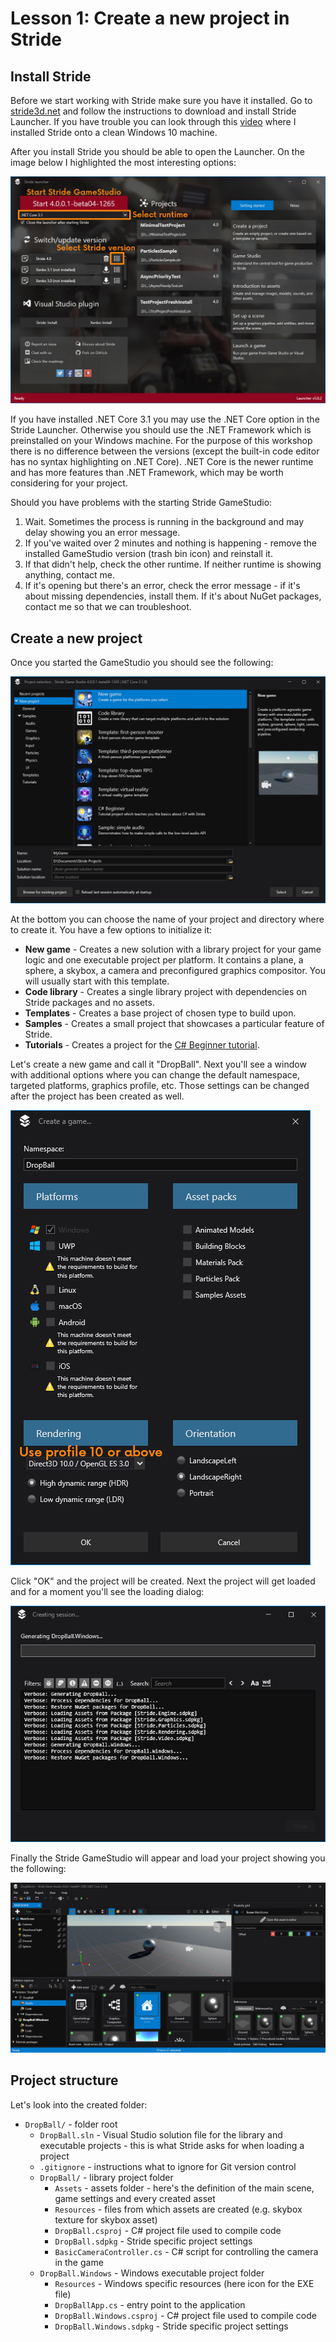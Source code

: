 # Lesson 1: Create a new project in Stride
## Install Stride
Before we start working with Stride make sure you have it installed. Go to [stride3d.net](https://stride3d.net/) and follow the instructions to download and install Stride Launcher. If you have trouble you can look through this [video](https://www.youtube.com/watch?v=SX5gLobqf6M) where I installed Stride onto a clean Windows 10 machine.

After you install Stride you should be able to open the Launcher. On the image below I highlighted the most interesting options:

![Stride Launcher](img/01_launcher.jpg)

If you have installed .NET Core 3.1 you may use the .NET Core option in the Stride Launcher. Otherwise you should use the .NET Framework which is preinstalled on your Windows machine. For the purpose of this workshop there is no difference between the versions (except the built-in code editor has no syntax highlighting on .NET Core). .NET Core is the newer runtime and has more features than .NET Framework, which may be worth considering for your project.

Should you have problems with the starting Stride GameStudio:

1. Wait. Sometimes the process is running in the background and may delay showing you an error message.
2. If you've waited over 2 minutes and nothing is happening - remove the installed GameStudio version (trash bin icon) and reinstall it.
3. If that didn't help, check the other runtime. If neither runtime is showing anything, contact me.
4. If it's opening but there's an error, check the error message - if it's about missing dependencies, install them. If it's about NuGet packages, contact me so that we can troubleshoot.

## Create a new project
Once you started the GameStudio you should see the following:

![Stride project creation](img/01_create_project.jpg)

At the bottom you can choose the name of your project and directory where to create it. You have a few options to initialize it:

* **New game** - Creates a new solution with a library project for your game logic and one executable project per platform. It contains a plane, a sphere, a skybox, a camera and preconfigured graphics compositor. You will usually start with this template.
* **Code library** - Creates a single library project with dependencies on Stride packages and no assets.
* **Templates** - Creates a base project of chosen type to build upon.
* **Samples** - Creates a small project that showcases a particular feature of Stride.
* **Tutorials** - Creates a project for the [C# Beginner tutorial](https://doc.stride3d.net/latest/en/tutorials/csharpbeginner/index.html).

Let's create a new game and call it "DropBall". Next you'll see a window with additional options where you can change the default namespace, targeted platforms, graphics profile, etc. Those settings can be changed after the project has been created as well.

![Stride project creation settings](img/01_project_settings.jpg)

Click "OK" and the project will be created. Next the project will get loaded and for a moment you'll see the loading dialog:

![Loading dialog](img/01_loading_dialog.jpg)

Finally the Stride GameStudio will appear and load your project showing you the following:

![Game Studio](img/01_game_studio.jpg)

## Project structure
Let's look into the created folder:

* `DropBall/` - folder root
    * `DropBall.sln` - Visual Studio solution file for the library and executable projects - this is what Stride asks for when loading a project
    * `.gitignore` - instructions what to ignore for Git version control
    * `DropBall/` - library project folder
        * `Assets` - assets folder - here's the definition of the main scene, game settings and every created asset
        * `Resources` - files from which assets are created (e.g. skybox texture for skybox asset)
        * `DropBall.csproj` - C# project file used to compile code
        * `DropBall.sdpkg` - Stride specific project settings
        * `BasicCameraController.cs` - C# script for controlling the camera in the game
    * `DropBall.Windows` - Windows executable project folder
        * `Resources` - Windows specific resources (here icon for the EXE file)
        * `DropBallApp.cs` - entry point to the application
        * `DropBall.Windows.csproj` - C# project file used to compile code
        * `DropBall.Windows.sdpkg` - Stride specific project settings
